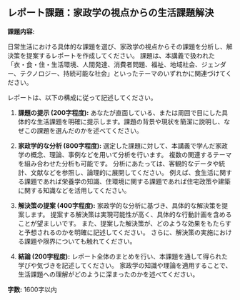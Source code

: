 ## レポート課題：家政学の視点からの生活課題解決

**課題内容:**

日常生活における具体的な課題を選び、家政学の視点からその課題を分析し、解決策を提案するレポートを作成してください。  課題は、本講義で扱われた「衣・食・住・生活環境、人間発達、消費者問題、福祉、地域社会、ジェンダー、テクノロジー、持続可能な社会」といったテーマのいずれかに関連づけてください。

レポートは、以下の構成に従って記述してください。

1. **課題の提示 (200字程度):**  あなたが直面している、または周囲で目にした具体的な生活課題を明確に提示します。課題の背景や現状を簡潔に説明し、なぜこの課題を選んだのかを述べてください。

2. **家政学的な分析 (800字程度):**  選定した課題に対して、本講義で学んだ家政学の概念、理論、事例などを用いて分析を行います。  複数の関連するテーマを組み合わせた分析も可能です。  分析にあたっては、客観的なデータや統計、文献などを参照し、論理的に展開してください。  例えば、食生活に関する課題であれば栄養学の知識、住環境に関する課題であれば住宅政策や建築に関する知識などを活用してください。

3. **解決策の提案 (400字程度):**  家政学的な分析に基づき、具体的な解決策を提案します。  提案する解決策は実現可能性が高く、具体的な行動計画を含めることが望ましいです。  また、提案した解決策が、どのような効果をもたらすと予想されるのかを明確に記述してください。  さらに、解決策の実施における課題や限界についても触れてください。

4. **結論 (200字程度):**  レポート全体のまとめを行い、本課題を通して得られた学びや気づきを記述してください。  家政学の知識や理論を適用することで、生活課題への理解がどのように深まったのかを述べてください。


**字数:** 1600字以内


